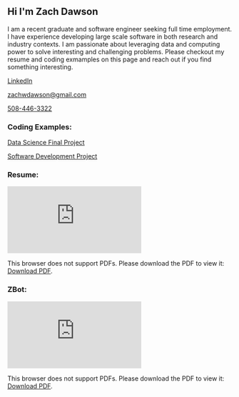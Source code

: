## Hi I'm Zach Dawson

I am a recent graduate and software engineer seeking full time employment. I have experience developing large scale software in both research and industry contexts. I am passionate about leveraging data and computing power to solve interesting and challenging problems. Please checkout my resume and coding exmamples on this page and reach out if you find something interesting.

[LinkedIn](https://www.linkedin.com/in/zachary-dawson/)

<zachwdawson@gmail.com>

[508-446-3322](tel:5084463322)

### Coding Examples:

[Data Science Final Project](https://github.com/zachwdawson/DS300_Final)

[Software Development Project](https://github.com/zachwdawson/Software-Development)

### Resume:
<object data="https://zachwdawson.github.io/ZacharyDawsonResume.pdf" type="application/pdf" width="700px" height="700px">
    <embed src="https://zachwdawson.github.io/ZacharyDawsonResume.pdf">
        <p>This browser does not support PDFs. Please download the PDF to view it: <a href="https://zachwdawson.github.io/ZacharyDawsonResume.pdf">Download PDF</a>.</p>
    </embed>
</object>

### ZBot:
<object data="https://zachwdawson.github.io/ZBOT.pdf" type="application/pdf" width="700px" height="700px">
    <embed src="https://zachwdawson.github.io/ZBOT.pdf">
        <p>This browser does not support PDFs. Please download the PDF to view it: <a href="https://zachwdawson.github.io/ZBOT.pdf">Download PDF</a>.</p>
    </embed>
</object>

